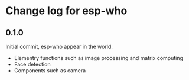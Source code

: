 # Change log for esp-who

## 0.1.0
Initial commit, esp-who appear in the world.
- Elementry functions such as image processing and matrix computing
- Face detection
- Components such as camera